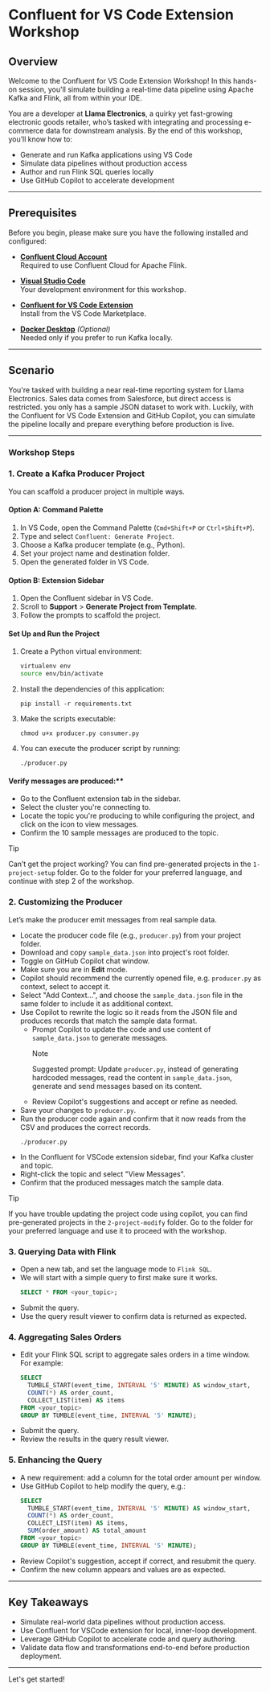 # Confluent for VS Code Extension Workshop

## Overview

Welcome to the Confluent for VS Code Extension Workshop! In this hands-on session, you'll simulate building a real-time data pipeline using Apache Kafka and Flink, all from within your IDE.

You are a developer at **Llama Electronics**, a quirky yet fast-growing electronic goods retailer, who’s tasked with integrating and processing e-commerce data for downstream analysis. By the end of this workshop, you’ll know how to:

- Generate and run Kafka applications using VS Code
- Simulate data pipelines without production access
- Author and run Flink SQL queries locally
- Use GitHub Copilot to accelerate development

---
## Prerequisites

Before you begin, please make sure you have the following installed and configured:

- **[Confluent Cloud Account](https://confluent.cloud/signup)**  
  Required to use Confluent Cloud for Apache Flink.

- **[Visual Studio Code](https://code.visualstudio.com/)**  
  Your development environment for this workshop.

- **[Confluent for VS Code Extension](vscode:extension/confluent.confluent)**  
  Install from the VS Code Marketplace.

- **[Docker Desktop](https://www.docker.com/products/docker-desktop)** *(Optional)*  
  Needed only if you prefer to run Kafka locally.

---

## Scenario

You're tasked with building a near real-time reporting system for Llama Electronics. Sales data comes from Salesforce, but direct access is restricted. you only has a sample JSON dataset to work with. Luckily, with the Confluent for VS Code Extension and GitHub Copilot, you can simulate the pipeline locally and prepare everything before production is live.

---

### Workshop Steps

### 1. Create a Kafka Producer Project

You can scaffold a producer project in multiple ways.

#### Option A: Command Palette

1. In VS Code, open the Command Palette (`Cmd+Shift+P` or `Ctrl+Shift+P`).
1. Type and select `Confluent: Generate Project`.
1. Choose a Kafka producer template (e.g., Python).
1. Set your project name and destination folder.
1. Open the generated folder in VS Code.

#### Option B: Extension Sidebar

1. Open the Confluent sidebar in VS Code.
2. Scroll to **Support** > **Generate Project from Template**.
3. Follow the prompts to scaffold the project.

#### Set Up and Run the Project

1. Create a Python virtual environment:
    ```bash
    virtualenv env
    source env/bin/activate
    ```

1. Install the dependencies of this application:
    ```shell
    pip install -r requirements.txt
    ```

1. Make the scripts executable:
    ```shell
    chmod u+x producer.py consumer.py
    ```

1. You can execute the producer script by running:
    ```shell
    ./producer.py
    ```

#### Verify messages are produced:**
  - Go to the Confluent extension tab in the sidebar.
  - Select the cluster you're connecting to.
  - Locate the topic you're producing to while configuring the project, and click on the icon to view messages.
  - Confirm the 10 sample messages are produced to the topic.

> [!TIP]
> Can’t get the project working? You can find pre-generated projects in the `1-project-setup` folder. Go to the folder for your preferred language, and continue with step 2 of the workshop.


### 2. Customizing the Producer
Let’s make the producer emit messages from real sample data.

- Locate the producer code file (e.g., `producer.py`) from your project folder.
- Download and copy `sample_data.json` into project's root folder.
- Toggle on GitHub Copilot chat window.
- Make sure you are in **Edit** mode.
- Copilot should recommend the currently opened file, e.g. `producer.py` as context, select to accept it.
- Select "Add Context...", and choose the `sample_data.json` file in the same folder to include it as additional context.
- Use Copilot to rewrite the logic so it reads from the JSON file and produces records that match the sample data format.
    - Prompt Copilot to update the code and use content of `sample_data.json` to generate messages.
      > [!NOTE]
      > Suggested prompt: Update `producer.py`, instead of generating hardcoded messages, read the content in `sample_data.json`, generate and send messages based on its content.
    - Review Copilot's suggestions and accept or refine as needed.
- Save your changes to `producer.py`.
- Run the producer code again and confirm that it now reads from the CSV and produces the correct records.
  ```shell
  ./producer.py
  ```
- In the Confluent for VSCode extension sidebar, find your Kafka cluster and topic.
- Right-click the topic and select "View Messages".
- Confirm that the produced messages match the sample data.

> [!TIP]
> If you have trouble updating the project code using copilot, you can find pre-generated projects in the `2-project-modify` folder. Go to the folder for your preferred language and use it to proceed with the workshop.

### 3. Querying Data with Flink

- Open a new tab, and set the language mode to `Flink SQL`.
- We will start with a simple query to first make sure it works.
  ```sql
  SELECT * FROM <your_topic>;
  ```
- Submit the query.
- Use the query result viewer to confirm data is returned as expected.

### 4. Aggregating Sales Orders

- Edit your Flink SQL script to aggregate sales orders in a time window. For example:
  ```sql
  SELECT
    TUMBLE_START(event_time, INTERVAL '5' MINUTE) AS window_start,
    COUNT(*) AS order_count,
    COLLECT_LIST(item) AS items
  FROM <your_topic>
  GROUP BY TUMBLE(event_time, INTERVAL '5' MINUTE);
  ```
- Submit the query.
- Review the results in the query result viewer.

### 5. Enhancing the Query

- A new requirement: add a column for the total order amount per window.
- Use GitHub Copilot to help modify the query, e.g.:
  ```sql
  SELECT
    TUMBLE_START(event_time, INTERVAL '5' MINUTE) AS window_start,
    COUNT(*) AS order_count,
    COLLECT_LIST(item) AS items,
    SUM(order_amount) AS total_amount
  FROM <your_topic>
  GROUP BY TUMBLE(event_time, INTERVAL '5' MINUTE);
  ```
- Review Copilot's suggestion, accept if correct, and resubmit the query.
- Confirm the new column appears and values are as expected.

---

## Key Takeaways

- Simulate real-world data pipelines without production access.
- Use Confluent for VSCode extension for local, inner-loop development.
- Leverage GitHub Copilot to accelerate code and query authoring.
- Validate data flow and transformations end-to-end before production deployment.

---

Let's get started!
